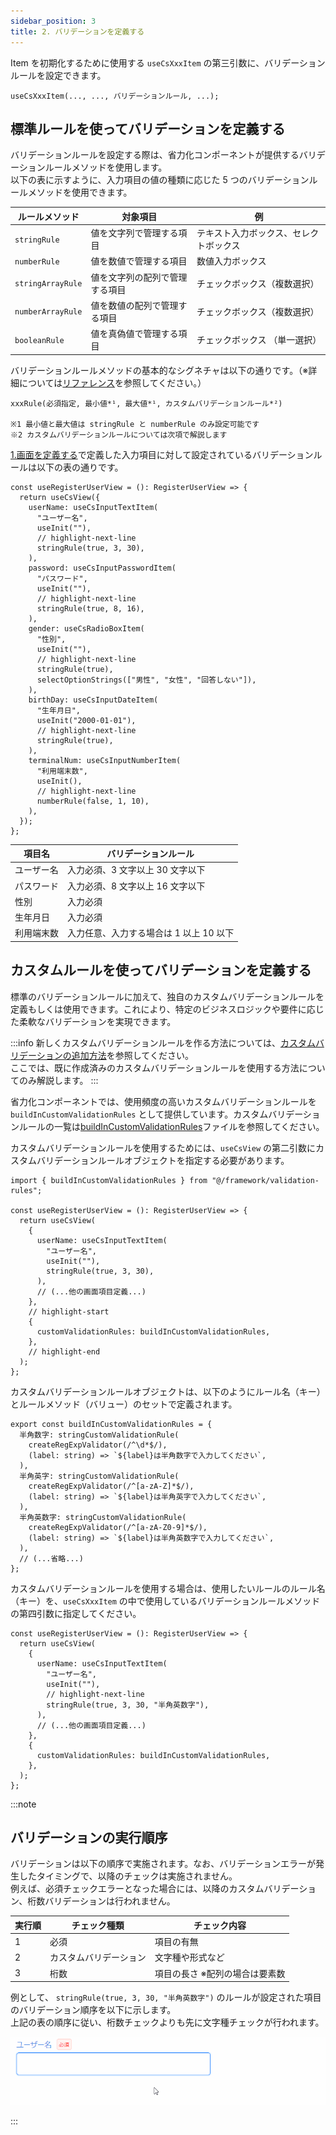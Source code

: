 ```yaml
---
sidebar_position: 3
title: 2. バリデーションを定義する
---
```


Item を初期化するために使用する `useCsXxxItem` の第三引数に、バリデーションルールを設定できます。

```tsx
useCsXxxItem(..., ..., バリデーションルール, ...);
```

## 標準ルールを使ってバリデーションを定義する

バリデーションルールを設定する際は、省力化コンポーネントが提供するバリデーションルールメソッドを使用します。  
以下の表に示すように、入力項目の値の種類に応じた 5 つのバリデーションルールメソッドを使用できます。

| ルールメソッド    | 対象項目                       | 例                                     |
| ----------------- | ------------------------------ | -------------------------------------- |
| `stringRule`      | 値を文字列で管理する項目       | テキスト入力ボックス、セレクトボックス |
| `numberRule`      | 値を数値で管理する項目         | 数値入力ボックス                       |
| `stringArrayRule` | 値を文字列の配列で管理する項目 | チェックボックス（複数選択）           |
| `numberArrayRule` | 値を数値の配列で管理する項目   | チェックボックス（複数選択）           |
| `booleanRule`     | 値を真偽値で管理する項目       | チェックボックス （単一選択）          |

バリデーションルールメソッドの基本的なシグネチャは以下の通りです。（※詳細については[リファレンス](../../category/リファレンス)を参照してください。）

```tsx
xxxRule(必須指定, 最小値*¹, 最大値*¹, カスタムバリデーションルール*²)

※1 最小値と最大値は stringRule と numberRule のみ設定可能です
※2 カスタムバリデーションルールについては次項で解説します
```

[1.画面を定義する](./define-screen.md)で定義した入力項目に対して設定されているバリデーションルールは以下の表の通りです。

```tsx title="画面項目定義"
const useRegisterUserView = (): RegisterUserView => {
  return useCsView({
    userName: useCsInputTextItem(
      "ユーザー名",
      useInit(""),
      // highlight-next-line
      stringRule(true, 3, 30),
    ),
    password: useCsInputPasswordItem(
      "パスワード",
      useInit(""),
      // highlight-next-line
      stringRule(true, 8, 16),
    ),
    gender: useCsRadioBoxItem(
      "性別",
      useInit(""),
      // highlight-next-line
      stringRule(true),
      selectOptionStrings(["男性", "女性", "回答しない"]),
    ),
    birthDay: useCsInputDateItem(
      "生年月日",
      useInit("2000-01-01"),
      // highlight-next-line
      stringRule(true),
    ),
    terminalNum: useCsInputNumberItem(
      "利用端末数",
      useInit(),
      // highlight-next-line
      numberRule(false, 1, 10),
    ),
  });
};
```

| 項目名     | バリデーションルール                    |
| ---------- | --------------------------------------- |
| ユーザー名 | 入力必須、3 文字以上 30 文字以下        |
| パスワード | 入力必須、8 文字以上 16 文字以下        |
| 性別       | 入力必須                                |
| 生年月日   | 入力必須                                |
| 利用端末数 | 入力任意、入力する場合は 1 以上 10 以下 |

## カスタムルールを使ってバリデーションを定義する

標準のバリデーションルールに加えて、独自のカスタムバリデーションルールを定義もしくは使用できます。これにより、特定のビジネスロジックや要件に応じた柔軟なバリデーションを実現できます。

:::info
新しくカスタムバリデーションルールを作る方法については、[カスタムバリデーションの追加方法](../tips//add-custom-validation.md)を参照してください。  
ここでは、既に作成済みのカスタムバリデーションルールを使用する方法についてのみ解説します。
:::

省力化コンポーネントでは、使用頻度の高いカスタムバリデーションルールを `buildInCustomValidationRules` として提供しています。カスタムバリデーションルールの一覧は[buildInCustomValidationRules](https://github.com/Fintan-contents/dev-react-cs-example/blob/develop/src/framework/validation-rules/buildInCustomValidationRules.ts)ファイルを参照してください。

カスタムバリデーションルールを使用するためには、`useCsView` の第二引数にカスタムバリデーションルールオブジェクトを指定する必要があります。

```tsx title="カスタムバリデーションルールを指定する"
import { buildInCustomValidationRules } from "@/framework/validation-rules";

const useRegisterUserView = (): RegisterUserView => {
  return useCsView(
    {
      userName: useCsInputTextItem(
        "ユーザー名",
        useInit(""),
        stringRule(true, 3, 30),
      ),
      // (...他の画面項目定義...)
    },
    // highlight-start
    {
      customValidationRules: buildInCustomValidationRules,
    },
    // highlight-end
  );
};
```

カスタムバリデーションルールオブジェクトは、以下のようにルール名（キー）とルールメソッド（バリュー）のセットで定義されます。

```tsx title="提供済みbuildInCustomValidationRulesの内容"
export const buildInCustomValidationRules = {
  半角数字: stringCustomValidationRule(
    createRegExpValidator(/^\d*$/),
    (label: string) => `${label}は半角数字で入力してください`,
  ),
  半角英字: stringCustomValidationRule(
    createRegExpValidator(/^[a-zA-Z]*$/),
    (label: string) => `${label}は半角英字で入力してください`,
  ),
  半角英数字: stringCustomValidationRule(
    createRegExpValidator(/^[a-zA-Z0-9]*$/),
    (label: string) => `${label}は半角英数字で入力してください`,
  ),
  // (...省略...)
};
```

カスタムバリデーションルールを使用する場合は、使用したいルールのルール名（キー）を、`useCsXxxItem` の中で使用しているバリデーションルールメソッドの第四引数に指定してください。

```tsx title="カスタムバリデーションルールのキーを指定する"
const useRegisterUserView = (): RegisterUserView => {
  return useCsView(
    {
      userName: useCsInputTextItem(
        "ユーザー名",
        useInit(""),
        // highlight-next-line
        stringRule(true, 3, 30, "半角英数字"),
      ),
      // (...他の画面項目定義...)
    },
    {
      customValidationRules: buildInCustomValidationRules,
    },
  );
};
```

:::note

## バリデーションの実行順序

バリデーションは以下の順序で実施されます。なお、バリデーションエラーが発生したタイミングで、以降のチェックは実施されません。  
例えば、必須チェックエラーとなった場合には、以降のカスタムバリデーション、桁数バリデーションは行われません。

| 実行順 | チェック種類           | チェック内容                   |
| ------ | ---------------------- | ------------------------------ |
| 1      | 必須                   | 項目の有無                     |
| 2      | カスタムバリデーション | 文字種や形式など               |
| 3      | 桁数                   | 項目の長さ ※配列の場合は要素数 |

例として、 `stringRule(true, 3, 30, "半角英数字")` のルールが設定された項目のバリデーション順序を以下に示します。  
上記の表の順序に従い、桁数チェックよりも先に文字種チェックが行われます。

![バリデーション実施順序](../../../static/img/validation_order.gif)

:::
